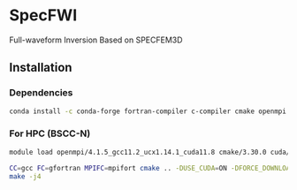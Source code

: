# SpecFWI

Full-waveform Inversion Based on SPECFEM3D

## Installation

### Dependencies

```bash
conda install -c conda-forge fortran-compiler c-compiler cmake openmpi
```

### For HPC (BSCC-N)
```bash
module load openmpi/4.1.5_gcc11.2_ucx1.14.1_cuda11.8 cmake/3.30.0 cuda/11.8  
```

```bash
CC=gcc FC=gfortran MPIFC=mpifort cmake .. -DUSE_CUDA=ON -DFORCE_DOWNLOAD_EXTERNAL_LIBS=ON
make -j4
```